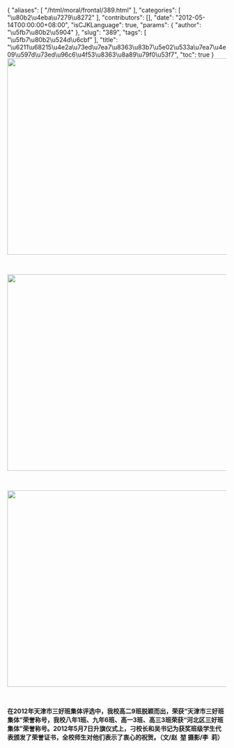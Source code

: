 {
    "aliases": [
        "/html/moral/frontal/389.html"
    ],
    "categories": [
        "\u80b2\u4eba\u7279\u8272"
    ],
    "contributors": [],
    "date": "2012-05-14T00:00:00+08:00",
    "isCJKLanguage": true,
    "params": {
        "author": "\u5fb7\u80b2\u5904"
    },
    "slug": "389",
    "tags": [
        "\u5fb7\u80b2\u524d\u6cbf"
    ],
    "title": "\u6211\u68215\u4e2a\u73ed\u7ea7\u8363\u83b7\u5e02\u533a\u7ea7\u4e09\u597d\u73ed\u96c6\u4f53\u8363\u8a89\u79f0\u53f7",
    "toc": true
}
**<img
    src="https://cdn.tfls.online/mirror/full/fade293d368507b7230089f4617f5ecb37d7d138.jpg"
    style="display:block;margin-left:auto;margin-right:auto;"
    decoding="async"
    fetchpriority="auto"
    loading="lazy"
    height="450"
    width="600"
/>**

 

**<img
    src="https://cdn.tfls.online/mirror/full/8cba2c9cc7613faa156dd2278c0c461742bc31db.jpg"
    style="display:block;margin-left:auto;margin-right:auto;"
    decoding="async"
    fetchpriority="auto"
    loading="lazy"
    height="450"
    width="600"
/>**

 

**<img
    src="https://cdn.tfls.online/mirror/full/2023e27d74cbb2902838f9c9ee86a33b0801f251.jpg"
    style="display:block;margin-left:auto;margin-right:auto;"
    decoding="async"
    fetchpriority="auto"
    loading="lazy"
    height="450"
    width="600"
/>**

 

**在2012年天津市三好班集体评选中，我校高二9班脱颖而出，荣获“天津市三好班集体”荣誉称号，我校八年1班、九年6班、高一3班、高三3班荣获“河北区三好班集体”荣誉称号。2012年5月7日升旗仪式上，刁校长和吴书记为获奖班级学生代表颁发了荣誉证书，全校师生对他们表示了衷心的祝贺。（文/赵  堃 摄影/李  莉）**

